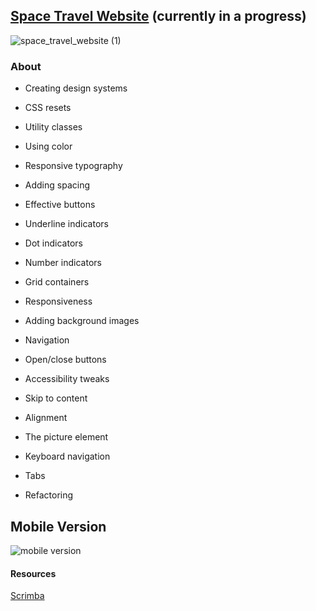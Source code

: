 ## [Space Travel Website](https://frontendella-space-travel-website.netlify.app) (currently in a progress)

![space_travel_website (1)](https://user-images.githubusercontent.com/82247833/230747943-283c331d-eb47-4844-b8a3-a27157ef518a.gif)

### About 

* Creating design systems

* CSS resets

* Utility classes

* Using color

* Responsive typography

* Adding spacing

* Effective buttons

* Underline indicators

* Dot indicators

* Number indicators

* Grid containers

* Responsiveness

* Adding background images

* Navigation

* Open/close buttons

* Accessibility tweaks

* Skip to content

* Alignment

* The picture element

* Keyboard navigation

* Tabs

* Refactoring

## Mobile Version


![mobile version](https://user-images.githubusercontent.com/82247833/230747955-5039464c-2c9e-4867-828f-743bafe17eaf.gif)



#### Resources
[Scrimba](https://scrimba.com/learn/spacetravel)
